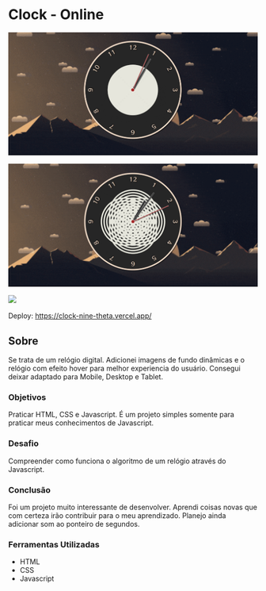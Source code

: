 # Clock - Online

![](.//assets/img/tela1.png)

![](./assets/img/tela2.png)

![](./assets/img/telagif.gif)

Deploy: https://clock-nine-theta.vercel.app/

## Sobre

Se trata de um relógio digital. Adicionei imagens de fundo dinâmicas e o relógio com efeito hover para melhor experiencia do usuário. Consegui deixar adaptado para Mobile, Desktop e Tablet.
### Objetivos

Praticar HTML, CSS e Javascript. É um projeto simples somente para praticar meus conhecimentos de Javascript.

### Desafio

Compreender como funciona o algoritmo de um relógio através do Javascript.

### Conclusão

Foi um projeto muito interessante de desenvolver. Aprendi coisas novas que com certeza irão contribuir para o meu aprendizado. Planejo ainda adicionar som ao ponteiro de segundos.

### Ferramentas Utilizadas

- HTML
- CSS
- Javascript
